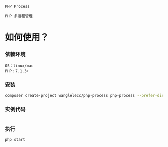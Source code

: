 ```
PHP Process
			
PHP 多进程管理

```


# 如何使用？

### 依赖环境
```
OS：linux/mac
PHP：7.1.3+
```

### 安装

```bash
composer create-project wanglelecc/php-process php-process --prefer-dist && cd php-process
```


### 实例代码
```php

```

### 执行
```bash
php start
```